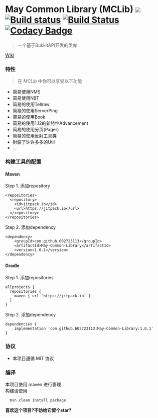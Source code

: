 # May Common Library (MCLib) [![](https://jitpack.io/v/602723113/May-Common-Library.svg)](https://jitpack.io/#602723113/May-Common-Library) [![Build status](https://ci.appveyor.com/api/projects/status/fi528yanx76w25qe?svg=true)](https://ci.appveyor.com/project/602723113/may-common-library) [![Build Status](https://travis-ci.org/602723113/May-Common-Library.svg?branch=dev)](https://travis-ci.org/602723113/May-Common-Library) [![Codacy Badge](https://api.codacy.com/project/badge/Grade/e8b69ada84954b13a415981844a7e376)](https://www.codacy.com/app/602723113/May-Common-Library?utm_source=github.com&amp;utm_medium=referral&amp;utm_content=602723113/May-Common-Library&amp;utm_campaign=Badge_Grade)
> 一个基于BukkitAPI开发的类库  

[Wiki](https://github.com/602723113/May-Common-Library/wiki)  
### 特性
> 在 _MCLib_ 中你可以享受以下功能
- 简易使用NMS
- 简易使用NBT
- 简易的使用Tellraw
- 简易的使用ServerPing
- 简易的使用Book
- 简易的使用1.12的新特性Advancement
- 简易的使用分页(Pager)
- 简易的使用反射工具类
- 封装了许许多多的Util
- ...

### 构建工具的配置
#### Maven
Step 1. 添加repository
```
<repositories>
  <repository>
    <id>jitpack.io</id>
    <url>https://jitpack.io</url>
  </repository>
</repositories>
```
Step 2. 添加dependency
```
<dependency>
    <groupId>com.github.602723113</groupId>
    <artifactId>May-Common-Library</artifactId>
    <version>1.0.1</version>
</dependency>
```
  
#### Gradle
Step 1. 添加repositories
```
allprojects {
  repositories {
    maven { url 'https://jitpack.io' }
  }
}
```
Step 2. 添加dependency
```
dependencies {
    implementation 'com.github.602723113:May-Common-Library:1.0.1'
}
```

### 协议  
  - 本项目遵循 MIT 协议  
  
### 编译
本项目使用 maven 进行管理  
构建请使用
```
  mvn clean install package
```
  
**喜欢这个项目?不妨给它留个star?**
